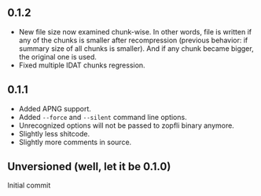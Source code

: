 0.1.2
-----

* New file size now examined chunk-wise. In other words, file is written if any of the chunks is smaller after recompression (previous behavior: if summary size of all chunks is smaller). And if any chunk became bigger, the original one is used.
* Fixed multiple IDAT chunks regression.


0.1.1
-----

* Added APNG support.
* Added `--force` and `--silent` command line options.
* Unrecognized options will not be passed to zopfli binary anymore.
* Slightly less shitcode.
* Slightly more comments in source.

Unversioned (well, let it be 0.1.0)
-----------------------------------

Initial commit

